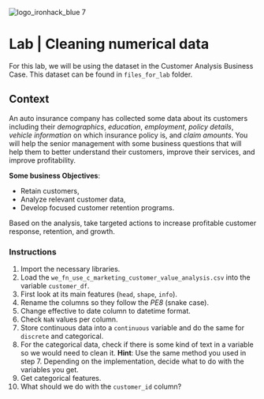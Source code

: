 ![logo_ironhack_blue 7](https://user-images.githubusercontent.com/23629340/40541063-a07a0a8a-601a-11e8-91b5-2f13e4e6b441.png)

# Lab | Cleaning numerical data

For this lab, we will be using the dataset in the Customer Analysis Business Case. This dataset can be found in `files_for_lab` folder.

## Context

An auto insurance company has collected some data about its customers including their _demographics_, _education_, _employment_, _policy details_, _vehicle information_ on which insurance policy is, and _claim amounts_. You will help the senior management with some business questions that will help them to better understand their customers, improve their services, and improve profitability.

**Some business Objectives**:

- Retain customers,
- Analyze relevant customer data,
- Develop focused customer retention programs.

Based on the analysis, take targeted actions to increase profitable customer response, retention, and growth.

### Instructions

1. Import the necessary libraries.
2. Load the `we_fn_use_c_marketing_customer_value_analysis.csv` into the variable `customer_df`.
3. First look at its main features (`head`, `shape`, `info`).
4. Rename the columns so they follow the _PE8_ (snake case).
5. Change effective to date column to datetime format.
6. Check `NaN` values per column.
7. Store continuous data into a `continuous` variable and do the same for `discrete` and categorical.
8. For the categorical data, check if there is some kind of text in a variable so we would need to clean it. **Hint**: Use the same method you used in step 7. Depending on the implementation, decide what to do with the variables you get.
9. Get categorical features.
10. What should we do with the `customer_id` column?
